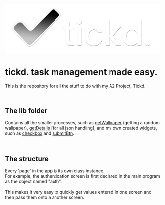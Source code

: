 <img src="logo//blackBGLogo.png" width=500 padx=50>
<h1>tickd. task management made easy.</h1>

<p>This is the repository for all the stuff to do with my A2 Project, Tickd.</p>
<br>

<h2>The <b>lib</b> folder</h2>
<p>Contains all the smaller processes, such as <a href="lib//getWallpaper.py">getWallpaper</a> (getting a random wallpaper), <a href="lib//getDetails.py">getDetails</a> [for all json handling], and my own created widgets, such as <a href="lib//checkbox_customTk.py">checkbox</a> and <a href="lib//submitBtn.py">submitBtn</a>.</p>
<br>

<h2>The structure</h2>
<p>Every 'page' in the app is its own class instance.<br>For example, the authentication screen is first declared in the main program as the object named "auth".<br><br>This makes it very easy to quickly get values entered in one screen and then pass them onto a another screen.</p>
